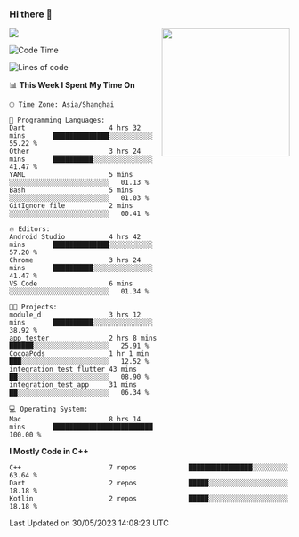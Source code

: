 ### Hi there 👋

![](https://metrics.lecoq.io/itaowu?template=classic&config.timezone=Asia%2FShanghai)
<img align='right' src="https://media.giphy.com/media/M9gbBd9nbDrOTu1Mqx/giphy.gif" width="230">

<!--START_SECTION:waka-->
![Code Time](http://img.shields.io/badge/Code%20Time-12%20hrs%2041%20mins-blue)

![Lines of code](https://img.shields.io/badge/From%20Hello%20World%20I%27ve%20Written-71.2%20thousand%20lines%20of%20code-blue)

📊 **This Week I Spent My Time On** 

```text
🕑︎ Time Zone: Asia/Shanghai

💬 Programming Languages: 
Dart                     4 hrs 32 mins       ██████████████░░░░░░░░░░░   55.22 % 
Other                    3 hrs 24 mins       ██████████░░░░░░░░░░░░░░░   41.47 % 
YAML                     5 mins              ░░░░░░░░░░░░░░░░░░░░░░░░░   01.13 % 
Bash                     5 mins              ░░░░░░░░░░░░░░░░░░░░░░░░░   01.03 % 
GitIgnore file           2 mins              ░░░░░░░░░░░░░░░░░░░░░░░░░   00.41 % 

🔥 Editors: 
Android Studio           4 hrs 42 mins       ██████████████░░░░░░░░░░░   57.20 % 
Chrome                   3 hrs 24 mins       ██████████░░░░░░░░░░░░░░░   41.47 % 
VS Code                  6 mins              ░░░░░░░░░░░░░░░░░░░░░░░░░   01.34 % 

🐱‍💻 Projects: 
module_d                 3 hrs 12 mins       ██████████░░░░░░░░░░░░░░░   38.92 % 
app_tester               2 hrs 8 mins        ██████░░░░░░░░░░░░░░░░░░░   25.91 % 
CocoaPods                1 hr 1 min          ███░░░░░░░░░░░░░░░░░░░░░░   12.52 % 
integration_test_flutter 43 mins             ██░░░░░░░░░░░░░░░░░░░░░░░   08.90 % 
integration_test_app     31 mins             ██░░░░░░░░░░░░░░░░░░░░░░░   06.34 % 

💻 Operating System: 
Mac                      8 hrs 14 mins       █████████████████████████   100.00 % 
```

**I Mostly Code in C++** 

```text
C++                      7 repos             ████████████████░░░░░░░░░   63.64 % 
Dart                     2 repos             █████░░░░░░░░░░░░░░░░░░░░   18.18 % 
Kotlin                   2 repos             █████░░░░░░░░░░░░░░░░░░░░   18.18 % 
```




 Last Updated on 30/05/2023 14:08:23 UTC
<!--END_SECTION:waka-->

<!--
**itaowu/itaowu** is a ✨ _special_ ✨ repository because its `README.md` (this file) appears on your GitHub profile.

Here are some ideas to get you started:

- 🔭 I’m currently working on ...
- 🌱 I’m currently learning ...
- 👯 I’m looking to collaborate on ...
- 🤔 I’m looking for help with ...
- 💬 Ask me about ...
- 📫 How to reach me: ...
- 😄 Pronouns: ...
- ⚡ Fun fact: ...
-->
